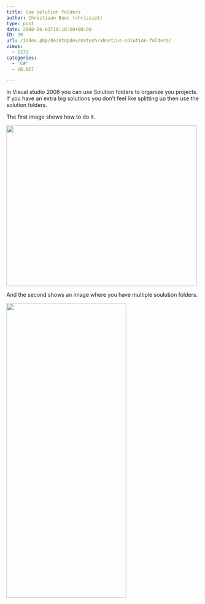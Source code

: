 ```yaml
---
title: Use solution folders
author: Christiaan Baes (chrissie1)
type: post
date: 2008-06-03T10:18:50+00:00
ID: 39
url: /index.php/desktopdev/mstech/vbnet/us-solution-folders/
views:
  - 5231
categories:
  - 'C#'
  - VB.NET

---
```

In Visual studio 2008 you can use Solution folders to organize you projects. If you have an extra big solutions you don&#8217;t feel like splitting up then use the solution folders.

The first image shows how to do it.

<div class="image_block">
  <img src="/wp-content/uploads/blogs/DesktopDev/Nieuw-3.png" alt="" title="" width="496" height="418" />
</div>

And the second shows an image where you have multiple soulution folders.

<div class="image_block">
  <img src="/wp-content/uploads/blogs/DesktopDev/Nieuw-2.png" alt="" title="" width="312" height="767" />
</div>